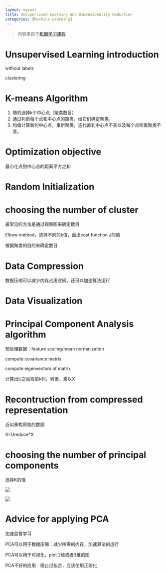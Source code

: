 ```yaml
---
layout: mypost
title: Unsupervised Learning And Dimensionality Reduction
categories: [Machine Learning]
---
```


> 内容来自于[机器学习课程](https://www.coursera.org/learn/machine-learning/home/welcome)

# Unsupervised Learning introduction

without labels

clustering

# K-means Algorithm

1. 随机选择k个中心点（聚类数目）
2. 通过判断每个点和中心点的距离，给它们确定聚类。
3. 均值计算新的中心点，重新聚类，迭代直到中心点不变以及每个点所属聚类不变。

# Optimization objective

最小化点到中心点的距离平方之和

# Random Initialization

# choosing the number of cluster

最常见的方法是通过观察图来确定数目

Elbow method，选择不同的k值，画出cost function J的值

根据聚类的目的来确定数目

# Data Compression

数据压缩可以减少内存占用空间，还可以加速算法运行

# Data Visualization

# Principal Component Analysis algorithm

预处理数据：feature scaling/mean normalization

compute covariance matrix

compute eigenvectors of matrix

计算出U之后取前k列，转置，乘以X

# Recontruction from compressed representation

近似重构原始的数据

X=Ureduce*X

# choosing the number of principal components

选择K的值

![](1.png)

![](2.png)

# Advice for applying PCA

加速监督学习

PCA可以用于数据压缩：减少所需的内存，加速算法的运行

PCA可以用于可视化，plot 2维或者3维的图

PCA不好的应用：阻止过拟合，应该使用正则化























